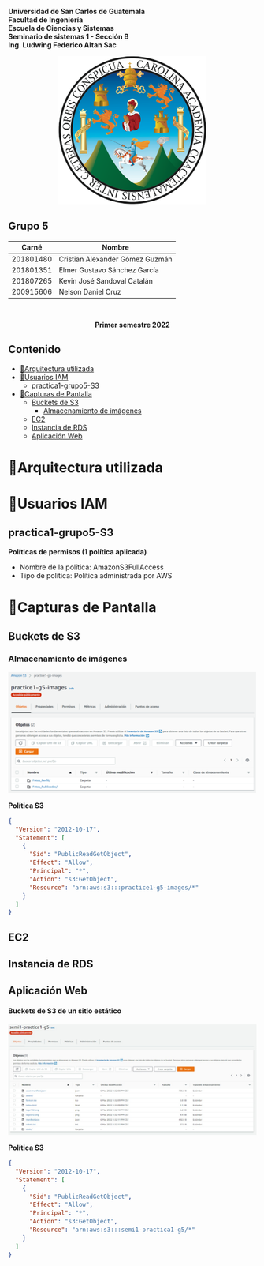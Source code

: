 **Universidad de San Carlos de Guatemala**  
**Facultad de Ingeniería**  
**Escuela de Ciencias y Sistemas**  
**Seminario de sistemas 1 - Sección B**  
**Ing. Ludwing Federico Altan Sac**

<p align="center"><img src="./img/USAC_logo.png" width="300" height="300"/></p>

<h2> Grupo 5 </h2>

| Carné     | Nombre                          |
| --------- | ------------------------------- |
| 201801480 | Cristian Alexander Gómez Guzmán |
| 201801351 | Elmer Gustavo Sánchez García    |
| 201807265 | Kevin José Sandoval Catalán     |
| 200915606 | Nelson Daniel Cruz              |

<br/>

**<p align="center">Primer semestre 2022</p>**

## Contenido

- [🔸Arquitectura utilizada](#arquitectura-utilizada)
- [🔸Usuarios IAM](#usuarios-iam)
  - [practica1-grupo5-S3](#practica1-grupo5-s3)
- [🔸Capturas de Pantalla](#capturas-de-pantalla)
  - [Buckets de S3](#buckets-de-s3)
    - [Almacenamiento de imágenes](#almacenamiento-de-imágenes)
  - [EC2](#ec2)
  - [Instancia de RDS](#instancia-de-rds)
  - [Aplicación Web](#aplicación-web)

# 🔸Arquitectura utilizada

# 🔸Usuarios IAM

## practica1-grupo5-S3

**Políticas de permisos (1 política aplicada)**

- Nombre de la política: AmazonS3FullAccess
- Tipo de política: Política administrada por AWS

# 🔸Capturas de Pantalla

## Buckets de S3

### Almacenamiento de imágenes

<p align="center"><img src="./img/bucket-images.png"/></p>

**Política S3**

```json
{
  "Version": "2012-10-17",
  "Statement": [
    {
      "Sid": "PublicReadGetObject",
      "Effect": "Allow",
      "Principal": "*",
      "Action": "s3:GetObject",
      "Resource": "arn:aws:s3:::practice1-g5-images/*"
    }
  ]
}
```

## EC2

## Instancia de RDS

## Aplicación Web

#### Buckets de S3 de un sitio estático

<p align="center"><img src="./img/bucket-app.jpeg"/></p>

**Política S3**

```json
{
  "Version": "2012-10-17",
  "Statement": [
    {
      "Sid": "PublicReadGetObject",
      "Effect": "Allow",
      "Principal": "*",
      "Action": "s3:GetObject",
      "Resource": "arn:aws:s3:::semi1-practica1-g5/*"
    }
  ]
}
```
